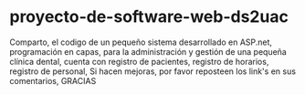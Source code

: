 # proyecto-de-software-web-ds2uac
Comparto, el codigo de un pequeño sistema desarrollado en ASP.net, programación en capas, para la administración y gestión de una pequeña clínica dental, cuenta con registro de pacientes, registro de horarios, registro de personal, Si hacen mejoras, por favor reposteen los link's en sus comentarios, GRACIAS
